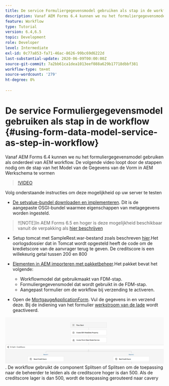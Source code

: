 ```yaml
---
title: De service Formuliergegevensmodel gebruiken als stap in de workflow
description: Vanaf AEM Forms 6.4 kunnen we nu het formuliergegevensmodel gebruiken als onderdeel van AEM workflow. De volgende video loopt door de stappen nodig om de modelstap van de Gegevens van de Vorm in AEM Werkschema te vormen.
feature: Workflow
type: Tutorial
version: 6.4,6.5
topic: Development
role: Developer
level: Intermediate
exl-id: 0c77a853-fa71-46ac-8626-99bc69d6222d
last-substantial-update: 2020-06-09T00:00:00Z
source-git-commit: 7a2bb61ca1dea1013eef088a629b17718dbbf381
workflow-type: tm+mt
source-wordcount: '279'
ht-degree: 0%

---
```


# De service Formuliergegevensmodel gebruiken als stap in de workflow {#using-form-data-model-service-as-step-in-workflow}

Vanaf AEM Forms 6.4 kunnen we nu het formuliergegevensmodel gebruiken als onderdeel van AEM workflow. De volgende video loopt door de stappen nodig om de stap van het Model van de Gegevens van de Vorm in AEM Werkschema te vormen


>[!VIDEO](https://video.tv.adobe.com/v/21719/?quality=9&learn=on)

Volg onderstaande instructies om deze mogelijkheid op uw server te testen
* [De setvalue-bundel downloaden en implementeren](/help/forms/assets/common-osgi-bundles/SetValueApp.core-1.0-SNAPSHOT.jar). Dit is de aangepaste OSGI-bundel waarmee eigenschappen van metagegevens worden ingesteld.
>!![NOTE]In AEM Forms 6.5 en hoger is deze mogelijkheid beschikbaar vanuit de verpakking als [hier beschrijven](form-data-model-service-as-step-in-aem65-workflow-video-use.md)

* Setup tomcat met SampleRest.war-bestand zoals beschreven [hier](https://experienceleague.adobe.com/docs/experience-manager-learn/forms/ic-print-channel-tutorial/introduction.html).Het oorlogsdossier dat in Tomcat wordt opgesteld heeft de code om de kredietscore van de aanvrager terug te geven. De creditscore is een willekeurig getal tussen 200 en 800

* [Elementen in AEM importeren met pakketbeheer](assets/invoke-fdm-as-service-step.zip).Het pakket bevat het volgende:

   * Workflowmodel dat gebruikmaakt van FDM-stap.
   * Formuliergegevensmodel dat wordt gebruikt in de FDM-stap.
   * Aangepast formulier om de workflow bij verzending te activeren.
* Open de [MortgaugeApplicationForm](http://localhost:4502/content/dam/formsanddocuments/loanapplication/jcr:content?wcmmode=disabled). Vul de gegevens in en verzend deze. Bij de indiening van het formulier [werkstroom van de lade](http://http://localhost:4502/editor.html/conf/global/settings/workflow/models/LoanApplication2.html) wordt geactiveerd.

![ werkstroom ](assets/fdm-as-service-step-workflow.PNG).
De workflow gebruikt de component Splitsen of Splitsen om de toepassing naar de beheerder te leiden als de creditscore hoger is dan 500. Als de creditscore lager is dan 500, wordt de toepassing gerouteerd naar cavery
